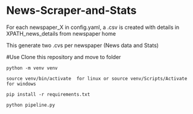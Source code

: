 # News-Scraper-and-Stats

For each newspaper_X in config.yaml, a .csv is created with details in XPATH_news_details from newspaper home

This generate two .cvs per newspaper (News data and Stats)

#Use
    Clone this repository and move to folder

    python -m venv venv

    source venv/bin/activate  for linux or source venv/Scripts/Activate for windows

    pip install -r requirements.txt

    python pipeline.py
